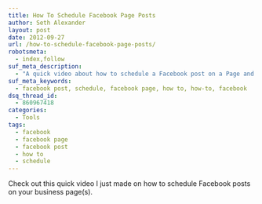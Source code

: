 ```yaml
---
title: How To Schedule Facebook Page Posts
author: Seth Alexander
layout: post
date: 2012-09-27
url: /how-to-schedule-facebook-page-posts/
robotsmeta:
  - index,follow
suf_meta_description:
  - "A quick video about how to schedule a Facebook post on a Page and why a person/business would want to. It's a lot easier than you would think."
suf_meta_keywords:
  - facebook post, schedule, facebook page, how to, how-to, facebook
dsq_thread_id:
  - 860967418
categories:
  - Tools
tags:
  - facebook
  - facebook page
  - facebook post
  - how to
  - schedule
---
```

Check out this quick video I just made on how to schedule Facebook posts on your business page(s).
